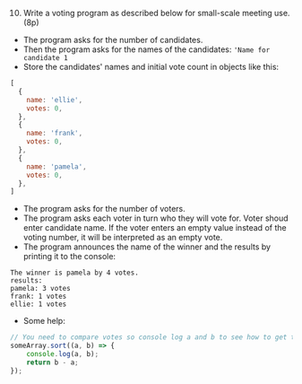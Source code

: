 10. Write a voting program as described below for small-scale meeting use. (8p)
- The program asks for the number of candidates. 
- Then the program asks for the names of the candidates: `'Name for candidate 1`
- Store the candidates' names and initial vote count in objects like this:
```javascript
[
  {
    name: 'ellie',
    votes: 0,
  },
  {
    name: 'frank',
    votes: 0,
  },
  {
    name: 'pamela',
    votes: 0,
  },
]
```
- The program asks for the number of voters.
- The program asks each voter in turn who they will vote for. Voter shoud enter candidate name. If the voter enters an empty value instead of the voting number, it will be interpreted as an empty vote.
- The program announces the name of the winner and the results by printing it to the console:

```text
The winner is pamela by 4 votes.
results:
pamela: 3 votes
frank: 1 votes
ellie: 1 votes
```

- Some help:

```js
// You need to compare votes so console log a and b to see how to get the correct property.
someArray.sort((a, b) => {
    console.log(a, b);
    return b - a;
});
```